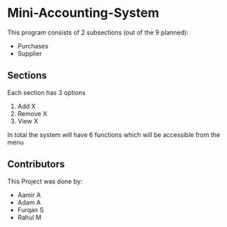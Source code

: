 # Mini-Accounting-System

This program consists of 2 subsections (out of the 9 planned):
- Purchases
- Supplier

## Sections
Each section has 3 options
1. Add X
2. Remove X
3. View X

In total the system will have 6 functions which will be accessible from the menu


## Contributors
This Project was done by:
- Aamir A
- Adam A
- Furqan S
- Rahul M
